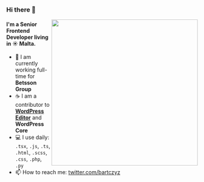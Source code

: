 ### Hi there :wave:

<img align="right" width="385" src="https://media.giphy.com/media/VeBeB9rR524RW/giphy.gif">

#### I'm a Senior Frontend Developer living in :sunny: Malta.

- :office: I am currently working full-time for **Betsson Group**
- :coffee: I am a contributor to **[WordPress Editor](https://github.com/WordPress/gutenberg)** and **WordPress Core**
- :computer: I use daily: `.tsx`, `.js`, `.ts`, `.html`, `.scss`, `.css`, `.php`, `.py`
- :mailbox: How to reach me: [twitter.com/bartczyz](https://twitter.com/bartczyz)
